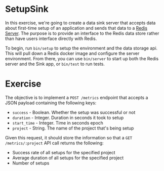 # SetupSink

In this exercise, we're going to create a data sink server that accepts data about first-time setup of an application and sends that data to a [Redis Server](https://davidmles.medium.com/what-is-redis-a-gentle-introduction-using-ruby-ba4c4055b84b).  The purpose is to provide an interface to the Redis data store rather than have users interface directly with Redis.

To begin, run `bin/setup` to setup the environment and the data storage api.  This will pull down a Redis docker image and configure the server environment.  From there, you can use `bin/server` to start up both the Redis server and the Sink app, or `bin/test` to run tests.


# Exercise

The objective is to implement a `POST /metrics` endpoint that accepts a JSON payload containing the following keys: 

- `success` - Boolean.  Whether the setup was successful or not
- `duration` - Integer. Duration in seconds it took to setup
- `start_time` - Integer.  Time in seconds epoch
- `project` - String. The name of the project that's being setup

Given this request, it should store the information so that a `GET /metrics/:project` API call returns the following:

- Success rate of all setups for the specified project
- Average duration of all setups for the specified project
- Number of setups